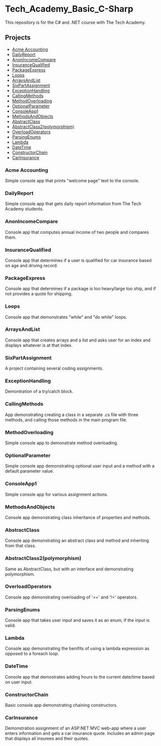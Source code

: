 # Tech_Academy_Basic_C-Sharp

This repository is for the C# and .NET course with The Tech Academy.

## Projects
- [Acme Accounting](#acme-accounting)
- [DailyReport](#dailyreport)
- [AnonIncomeCompare](#anonincomecompare)
- [InsuranceQualified](#insurancequalified)
- [PackageExpress](#packageexpress)
- [Loops](#loops)
- [ArraysAndList](#arraysandlist)
- [SixPartAssignment](#sixpartassignment)
- [ExceptionHandling](#exceptionhandling)
- [CallingMethods](#callingmethods)
- [MethodOverloading](#methodoverloading)
- [OptionalParameter](#optionalparameter)
- [ConsoleApp1](#consoleapp1)
- [MethodsAndObjects](#methodsandobjects)
- [AbstractClass](#abstractclass)
- [AbstractClass2(polymorphism)](#abstractclass2polymorphism)
- [OverloadOperators](#overloadoperators)
- [ParsingEnums](#parsingenums)
- [Lambda](#lambda)
- [DateTime](#datetime)
- [ConstructorChain](#constructorchain)
- [CarInsurance](#carinsurance)


### Acme Accounting
Simple console app that prints "welcome page" text to the console.

### DailyReport
Simple console app that gets daily report information from The Tech Academy students.

### AnonIncomeCompare
Console app that computes annual income of two people and compares them.

### InsuranceQualified
Console app that determines if a user is qualified for car insurance based on age and driving record.

### PackageExpress
Console app that determines if a package is too heavy/large too ship, and if not provides a quote for shipping.

### Loops
Console app that demonstrates "while" and "do while" loops.

### ArraysAndList
Console app that creates arrays and a list and asks user for an index and displays whatever is at that index.

### SixPartAssignment
A project containing several coding assignments.

### ExceptionHandling
Demontration of a try/catch block.

### CallingMethods
App demonstrating creating a class in a separate .cs file with three methods, and calling those methods in the main program file.

### MethodOverloading
Simple console app to demonstrate method overloading.

### OptionalParameter
Simple console app demonstrating optional user input and a method with a default parameter value.

### ConsoleApp1
Simple console app for various assignment actions.

### MethodsAndObjects
Console app demonstrating class inheritance of properties and methods.

### AbstractClass
Console app demonstrating an abstract class and method and inheriting from that class.

### AbstractClass2(polymorphism)
Same as AbstractClass, but with an interface and demonstrating polymorphism.

### OverloadOperators
Console app demonstrating overloading of '==' and '!=' operators.

### ParsingEnums
Console app that takes user input and saves it as an enum, if the input is valid.

### Lambda
Console app demonstrating the benifits of using a lambda expression as opposed to a foreach loop.

### DateTime
Console app that demostrates adding hours to the current date/time based on user input.

### ConstructorChain
Basic console app demonstrating chaining constructors.

### CarInsurance
Demonstration assignment of an ASP.NET MVC web-app where a user enters information and gets a car insurance quote. Includes an admin page that displays all insurees and their quotes.
